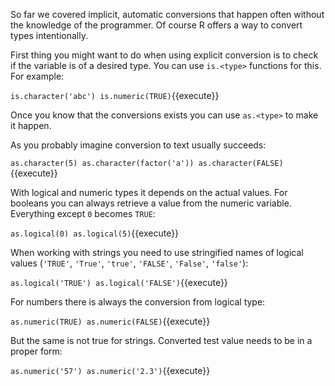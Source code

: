 So far we covered implicit, automatic conversions that happen often without the knowledge of the programmer. Of course R offers a way to convert types intentionally.

First thing you might want to do when using explicit conversion is to check if the variable is of a desired type. You can use `is.<type>` functions for this. For example:

`is.character('abc')
is.numeric(TRUE)`{{execute}}

Once you know that the conversions exists you can use `as.<type>` to make it happen.

As you probably imagine conversion to text usually succeeds:

`as.character(5)
as.character(factor('a'))
as.character(FALSE)`{{execute}}

With logical and numeric types it depends on the actual values. For booleans you can always retrieve a value from the numeric variable. Everything except `0` becomes `TRUE`:

`as.logical(0)
as.logical(5)`{{execute}}

When working with strings you need to use stringified names of logical values (`'TRUE'`, `'True'`, `'true'`, `'FALSE'`, `'False'`, `'false'`):

`as.logical('TRUE')
as.logical('FALSE')`{{execute}}

For numbers there is always the conversion from logical type:

`as.numeric(TRUE)
as.numeric(FALSE)`{{execute}}

But the same is not true for strings. Converted test value needs to be in a proper form:

`as.numeric('57')
as.numeric('2.3')`{{execute}}
